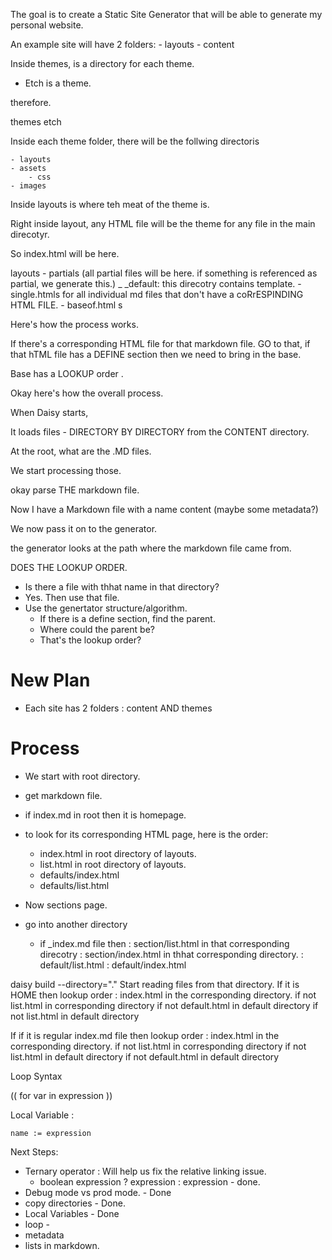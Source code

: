 The goal is to create a Static Site Generator that will be able to generate my personal website. 

An example site will have 2 folders: 
    - layouts
    - content


Inside themes, is a directory for each theme. 

- Etch is a theme.

therefore. 

themes
    etch 


Inside each theme folder, there will be the follwing directoris

    - layouts
    - assets
        - css
    - images

Inside layouts is where teh meat of the theme is. 

Right inside layout, any HTML file will be the theme for any file in the main direcotyr. 

So index.html will be here. 

layouts
    - partials (all partial files will be here. if something is referenced as partial, we generate this.)
    _ _default: this direcotry contains template. 
        - single.htmls for all individual md files that don't have a coRrESPINDING HTML FILE.
        - baseof.html s

Here's how the process works. 

If there's a corresponding HTML file for that markdown file. 
GO to that, 
if that hTML file has a DEFINE section then we need to bring in the base. 

Base has a LOOKUP order .

Okay here's how the overall process. 

When Daisy starts, 

It loads files - DIRECTORY BY DIRECTORY from the CONTENT directory. 

At the root, what are the .MD files. 

We start processing those. 

okay parse THE markdown file. 

Now I have a Markdown file with a name content (maybe some metadata?)

We now pass it on to the generator. 

the generator looks at the path where the markdown file came from. 

DOES THE LOOKUP ORDER. 

- Is there a file with thhat name in that directory?
- Yes. Then use that file. 
- Use the genertator structure/algorithm. 
    - If there is a define section, find the parent. 
    - Where could the parent be?
    - That's the lookup order?
    


# New Plan

- Each site has 2 folders : content AND themes 

# Process

- We start with root directory. 

- get markdown file. 

- if index.md in root then it is homepage. 

- to look for its corresponding HTML page, here is the order:
    - index.html in root directory of layouts. 
    - list.html in root directory of layouts. 
    - defaults/index.html
    - defaults/list.html

- Now sections page. 
- go into another directory

    - if _index.md file then 
        : section/list.html in that corresponding direcotry 
        : section/index.html in thhat corresponding directory. 
        : default/list.html
        : default/index.html



daisy build --directory="."
Start reading files from that directory. 
If it is HOME then 
    lookup order : 
        index.html in the corresponding directory. 
        if not
        list.html in corresponding directory 
        if not 
        default.html in default directory 
        if not 
        list.html in default directory 

If if it is regular index.md file then 
       lookup order : 
        index.html in the corresponding directory. 
        if not
        list.html in corresponding directory 
        if not
        list.html in default directory 
        if not 
        default.html in default directory 

Loop Syntax

(( for var in expression ))


Local Variable :

    name := expression
Next Steps: 

- Ternary operator : Will help us fix the relative linking issue. 
    - boolean expression ? expression : expression - done.
- Debug mode vs prod mode. - Done 
- copy directories - Done. 
- Local Variables - Done
- loop - 
- metadata
- lists in markdown. 



